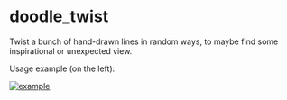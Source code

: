 # doodle_twist
Twist a bunch of hand-drawn lines in random ways, to maybe find some inspirational or unexpected view.

Usage example (on the left):

[![example](https://69.media.tumblr.com/a40188c28db9d4719a9236e1b466f048/tumblr_o8zfns8YvX1tqs7keo1_1280.png)](https://shinkaiproject.tumblr.com/post/146120444303)
